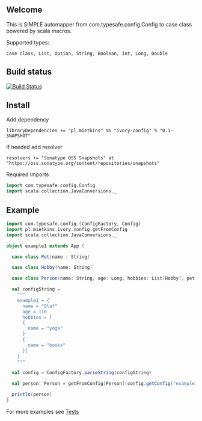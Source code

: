 ## Welcome 
This is SIMPLE automapper from com.typesafe.config.Config to case class powered by scala macros.

Supported types:

    case class, List, Option, String, Boolean, Int, Long, Double

## Build status
[![Build Status](https://travis-ci.org/mietkins/ivory-config.svg?branch=master)](https://travis-ci.org/mietkins/ivory-config)

## Install

Add dependency

    libraryDependencies += "pl.mietkins" %% "ivory-config" % "0.1-SNAPSHOT"

If needed add resolver

    resolvers += "Sonatype OSS Snapshots" at "https://oss.sonatype.org/content/repositories/snapshots"

Required Imports

```scala
import com.typesafe.config.Config
import scala.collection.JavaConversions._
```

## Example

```scala
import com.typesafe.config.{ConfigFactory, Config}
import pl.mietkins.ivory.config.getFromConfig
import scala.collection.JavaConversions._

object example1 extends App {

  case class Pet(name : String)

  case class Hobby(name: String)

  case class Person(name: String, age: Long, hobbies: List[Hobby], pet : Option[Pet])

  val configString =
    """
    example1 = {
      name = "Olaf"
      age = 110
      hobbies = [
      {
        name = "yoga"
      }
      {
        name = "books"
      }]
    }
    """

  val config = ConfigFactory.parseString(configString)

  val person: Person = getFromConfig[Person](config.getConfig("example1"))

  println(person)
}

```

For more examples see [Tests](src/test/scala/pl/mietkins/ivory/config/ImplTest.scala)
